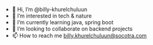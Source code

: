 - 👋 Hi, I’m @billy-khurelchuluun
- 👀 I’m interested in tech & nature
- 🌱 I’m currently learning java, spring boot
- 💞️ I’m looking to collaborate on backend projects
- 📫 How to reach me billy.khurelchuluun@socotra.com

<!---
billy-khurelchuluun/billy-khurelchuluun is a ✨ special ✨ repository because its `README.md` (this file) appears on your GitHub profile.
You can click the Preview link to take a look at your changes.
--->
